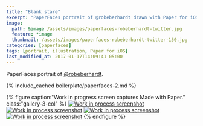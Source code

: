 ```yaml
---
title: "Blank stare"
excerpt: "PaperFaces portrait of @robeberhardt drawn with Paper for iOS on an iPad."
image: 
  path: &image /assets/images/paperfaces-robeberhardt-twitter.jpg 
  feature: *image
  thumbnail: /assets/images/paperfaces-robeberhardt-twitter-150.jpg
categories: [paperfaces]
tags: [portrait, illustration, Paper for iOS]
last_modified_at: 2017-01-17T14:09:41-05:00
---
```


PaperFaces portrait of [@robeberhardt](https://twitter.com/robeberhardt).

{% include_cached boilerplate/paperfaces-2.md %}

{% figure caption:"Work in progress screen captures Made with Paper." class:"gallery-3-col" %}
[![Work in process screenshot](/assets/images/paperfaces-robeberhardt-process-1-600.jpg)](/assets/images/paperfaces-robeberhardt-process-1-lg.jpg)
[![Work in process screenshot](/assets/images/paperfaces-robeberhardt-process-2-600.jpg)](/assets/images/paperfaces-robeberhardt-process-2-lg.jpg)
[![Work in process screenshot](/assets/images/paperfaces-robeberhardt-process-3-600.jpg)](/assets/images/paperfaces-robeberhardt-process-3-lg.jpg)
[![Work in process screenshot](/assets/images/paperfaces-robeberhardt-process-4-600.jpg)](/assets/images/paperfaces-robeberhardt-process-4-lg.jpg)
{% endfigure %}
